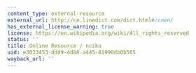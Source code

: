 ```yaml
---
content_type: external-resource
external_url: http://ce.linedict.com/dict.html#/cnen/
has_external_license_warning: true
license: https://en.wikipedia.org/wiki/All_rights_reserved
status: ''
title: Online Resource / nciku
uid: e3033453-ddd9-4d88-a445-81990db0b565
wayback_url: ''
---
```

